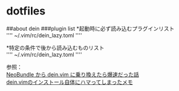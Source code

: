 # dotfiles
##about dein
###plugin list
*起動時に必ず読み込むプラグインリスト  
''''
~/.vim/rc/dein_lazy.toml
''''

*特定の条件で後から読み込むものリスト  
''''
~/.vim/rc/dein_lazy.toml
''''

参照：  
[NeoBundle から dein.vim に乗り換えたら爆速だった話](http://qiita.com/delphinus/items/00ff2c0ba972c6e41542 "1")  
[dein.vimのインストール自体にハマってしまったメモ](http://qiita.com/DialBird/items/0a96910f13586d635dc0 "2")
